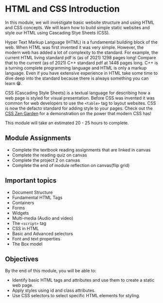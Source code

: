 # HTML and CSS Introduction

In this module, we will investigate basic website structure and using
HTML and CSS concepts. We will learn how to build simple static websites
and style our HTML using Cascading Stye Sheets (CSS).

Hyper Text Markup Language (HTML) is a fundamental building block of the
web. When HTML was first invented it was very simple. However, the
modern web has added a lot of complexity to the standard. For example,
the current HTML living standard pdf is (as of 2021) 1298 pages long!
Compare that to the current (as of 2021) C++ standard pdf at 1448 pages
long. C++ is a turning complete programming language and HTML is only a
markup language. Even if you have extensive experience in HTML take some
time to dive deep into the standard because there is always something
you can learn 😁.

CSS (Cascading Style Sheets) is a textual language for describing how a
web page is styled for visual presentation. Before CSS was invented it
was common for web developers to use the `<table>` tag to layout
websites. CSS is now the defacto standard for adding style to your
pages. Check out the [CSS Zen Garden](http://www.csszengarden.com/) for
a demonstration on the power that modern CSS has!

This module will take an estimated 20 - 25 hours to complete.

## Module Assignments

- Complete the textbook reading assignments that are linked in canvas
- Complete the reading quiz on canvas
- Complete the project 2 on canvas
- Complete the end of module reflection on canvas(flip grid)

## Important topics

- Document Structure
- Fundamental HTML Tags
- Containers
- Forms
- Widgets
- Multi-media (Audio and video)
- The `<script>` tag
- CSS in HTML
- Basic and Advanced selectors
- Font and text properties
- The Box model

## Objectives

By the end of this module, you will be able to:

- Identify basic HTML tags and attributes and use them to create a static web page.
- Apply styles using id and class attributes.
- Use CSS selectors to select specific HTML elements for styling.
